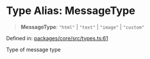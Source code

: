 # Type Alias: MessageType

> **MessageType**: `"html"` \| `"text"` \| `"image"` \| `"custom"`

Defined in: [packages/core/src/types.ts:61](https://github.com/GeoDaCenter/openassistant/blob/37d127dc7a76d6b5cf9de906c055e4c904e3dfed/packages/core/src/types.ts#L61)

Type of message type
